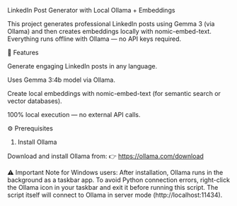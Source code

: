 LinkedIn Post Generator with Local Ollama + Embeddings

This project generates professional LinkedIn posts using Gemma 3 (via Ollama) and then creates embeddings locally with nomic-embed-text. Everything runs offline with Ollama — no API keys required.

🚀 Features

Generate engaging LinkedIn posts in any language.

Uses Gemma 3:4b model via Ollama.

Create local embeddings with nomic-embed-text (for semantic search or vector databases).

100% local execution — no external API calls.

⚙️ Prerequisites
1. Install Ollama

Download and install Ollama from:
👉 https://ollama.com/download

⚠️ Important Note for Windows users:
After installation, Ollama runs in the background as a taskbar app.
To avoid Python connection errors, right-click the Ollama icon in your taskbar and exit it before running this script.
The script itself will connect to Ollama in server mode (http://localhost:11434).
